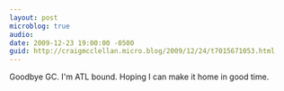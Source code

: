 ```yaml
---
layout: post
microblog: true
audio: 
date: 2009-12-23 19:00:00 -0500
guid: http://craigmcclellan.micro.blog/2009/12/24/t7015671053.html
---
```

Goodbye GC. I'm ATL bound. Hoping I can make it home in good time.
